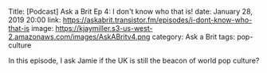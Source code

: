 Title: [Podcast] Ask a Brit Ep 4: I don't know who that is!
date: January 28, 2019 20:00
link: https://askabrit.transistor.fm/episodes/i-dont-know-who-that-is
image: https://kjaymiller.s3-us-west-2.amazonaws.com/images/AskABritv4.png
category: Ask a Brit
tags: pop-culture

In this episode, I ask Jamie if the UK is still the beacon of world pop culture?

